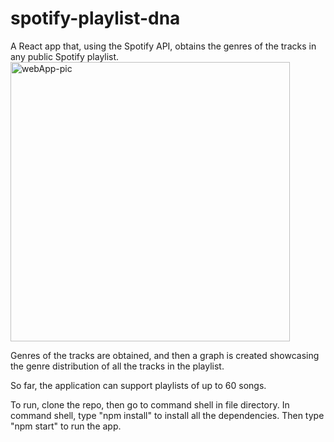 # spotify-playlist-dna
A React app that, using the Spotify API, obtains the genres of the tracks in any public Spotify playlist.
<img width="447" alt="webApp-pic" src="https://user-images.githubusercontent.com/43919114/203871300-d5f8fe9c-ac8f-42de-a73c-855b94ff3e8e.PNG">

Genres of the tracks are obtained, and then a graph is created showcasing the genre distribution of all the tracks in the playlist.

So far, the application can support playlists of up to 60 songs.

To run, clone the repo, then go to command shell in file directory.
In command shell, type "npm install" to install all the dependencies.
Then type "npm start" to run the app.
